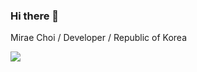 ### Hi there 👋
Mirae Choi / Developer / Republic of Korea

<a href="버튼을 눌렀을 때 이동할 링크" target="_blank"><img src="https://img.shields.io/badge/Java-배경색?style=for-the-badge&logo=appveyor&logoColor=#007396"/></a>
<!--
**MiraeChoi/MiraeChoi** is a ✨ _special_ ✨ repository because its `README.md` (this file) appears on your GitHub profile.

Here are some ideas to get you started:

- 🔭 I’m currently working on ...
- 🌱 I’m currently learning ...
- 👯 I’m looking to collaborate on ...
- 🤔 I’m looking for help with ...
- 💬 Ask me about ...
- 📫 How to reach me: ...
- 😄 Pronouns: ...
- ⚡ Fun fact: ...
-->
